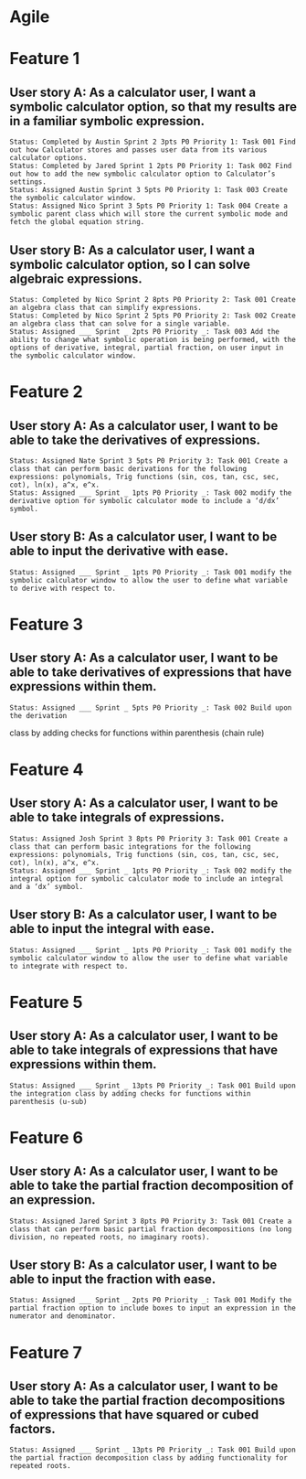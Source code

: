 # Agile
# Feature 1
## User story A: As a calculator user, I want a symbolic calculator option, so that my results are in a familiar symbolic expression.
	Status: Completed by Austin Sprint 2 3pts P0 Priority 1: Task 001 Find out how Calculator stores and passes user data from its various calculator options.
    Status: Completed by Jared Sprint 1 2pts P0 Priority 1: Task 002 Find out how to add the new symbolic calculator option to Calculator’s settings.
    Status: Assigned Austin Sprint 3 5pts P0 Priority 1: Task 003 Create the symbolic calculator window.  
    Status: Assigned Nico Sprint 3 5pts P0 Priority 1: Task 004 Create a symbolic parent class which will store the current symbolic mode and fetch the global equation string.
## User story B: As a calculator user, I want a symbolic calculator option, so I can solve algebraic expressions.
    Status: Completed by Nico Sprint 2 8pts P0 Priority 2: Task 001 Create an algebra class that can simplify expressions.
	Status: Completed by Nico Sprint 2 5pts P0 Priority 2: Task 002 Create an algebra class that can solve for a single variable.
	Status: Assigned ___ Sprint _ 2pts P0 Priority _: Task 003 Add the ability to change what symbolic operation is being performed, with the options of derivative, integral, partial fraction, on user input in the symbolic calculator window.
# Feature 2
## User story A: As a calculator user, I want to be able to take the derivatives of expressions.
    Status: Assigned Nate Sprint 3 5pts P0 Priority 3: Task 001 Create a class that can perform basic derivations for the following expressions: polynomials, Trig functions (sin, cos, tan, csc, sec, cot), ln(x), a^x, e^x.
	Status: Assigned ___ Sprint _ 1pts P0 Priority _: Task 002 modify the derivative option for symbolic calculator mode to include a ‘d/dx’ symbol.
## User story B: As a calculator user, I want to be able to input the derivative with ease.
	Status: Assigned ___ Sprint _ 1pts P0 Priority _: Task 001 modify the symbolic calculator window to allow the user to define what variable to derive with respect to.
# Feature 3
## User story A: As a calculator user, I want to be able to take derivatives of expressions that have expressions within them.
	Status: Assigned ___ Sprint _ 5pts P0 Priority _: Task 002 Build upon the derivation
class by adding checks for functions within parenthesis (chain rule)
# Feature 4
## User story A: As a calculator user, I want to be able to take integrals of expressions.
    Status: Assigned Josh Sprint 3 8pts P0 Priority 3: Task 001 Create a class that can perform basic integrations for the following expressions: polynomials, Trig functions (sin, cos, tan, csc, sec, cot), ln(x), a^x, e^x.
	Status: Assigned ___ Sprint _ 1pts P0 Priority _: Task 002 modify the integral option for symbolic calculator mode to include an integral and a ‘dx’ symbol.
## User story B: As a calculator user, I want to be able to input the integral with ease.
    Status: Assigned ___ Sprint _ 1pts P0 Priority _: Task 001 modify the symbolic calculator window to allow the user to define what variable to integrate with respect to.
# Feature 5
## User story A: As a calculator user, I want to be able to take integrals of expressions that have expressions within them.
    Status: Assigned ___ Sprint _ 13pts P0 Priority _: Task 001 Build upon the integration class by adding checks for functions within parenthesis (u-sub)
# Feature 6
## User story A: As a calculator user, I want to be able to take the partial fraction decomposition of an expression.
    Status: Assigned Jared Sprint 3 8pts P0 Priority 3: Task 001 Create a class that can perform basic partial fraction decompositions (no long division, no repeated roots, no imaginary roots).
## User story B: As a calculator user, I want to be able to input the fraction with ease.
    Status: Assigned ___ Sprint _ 2pts P0 Priority _: Task 001 Modify the partial fraction option to include boxes to input an expression in the numerator and denominator.
# Feature 7
## User story A: As a calculator user, I want to be able to take the partial fraction decompositions of expressions that have squared or cubed factors.
    Status: Assigned ___ Sprint _ 13pts P0 Priority _: Task 001 Build upon the partial fraction decomposition class by adding functionality for repeated roots.

